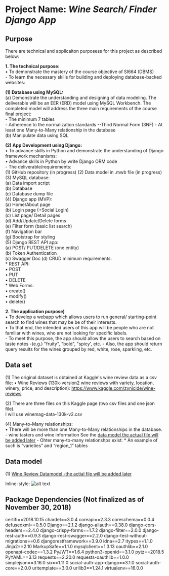 # Project Name: *Wine Search/ Finder Django App* #  


## Purpose  ##
There are technical and applicaiton purposess for this project as described below:  

**1. The technical purpose:**  
    • To demonstrate the mastery of the course objective of SI664 (DBMS)  
        - To learn the necessary skills for building and deploying database-backed websites:  

**(1) Database using MySQL:**  
            (a) Demonstrate the understanding and designing of data modeling.  The deliverable will be an EER (ERD) 
            model using MySQL Workbench. The completed model will address the three main requirements of the course
             final project:  
             - The minimum 7 tables  
             - Adherence to the normalization standards --Third Normal Form (3NF)
             - At least one Many-to-Many relationship in the database  
            (b) Manipulate data using SQL

**(2) App Development using Django:**  
    • To advance skills in Python and demonstrate the understanding of Django framework 
 mechanisms:  
    • Advance skills in Python by write Django ORM code  
        - The deliverable/requirements:  
            (1) GitHub repository (in progress)
            (2) Data model in .mwb file (in progress)
            (3) MySQL database:  
                (a) Data import script  
                (b) Database  
                (c) Database dump file  
            (4) Django app (MVP):  
                (a) Home/About page  
                (b) Login page (+Social Login)  
                (c) List page/ Detail pages  
                (d) Add/Update/Delete forms  
                (e) Filter form (basic list search)  
                (f) Navigation bar  
                (g) Bootstrap for styling  
            (5) Django REST API app:  
                (a) POST/ PUT/DELETE (one entity)  
                (b) Token Authentication  
                (c) Swagger Doc
                (d) CRUD minimum requirements:  
                    * REST API:  
                      • POST  
                      • PUT  
                      • DELETE    
                    * Web Forms:  
                      • create()  
                      • modify()  
                      • delete()  
                                                                   
**2. The application purpose)**  
    • To develop a webapp which allows users to run general/ starting-point search to find wines that 
    may be be of their interests.  
    • To that end, the intended users of this app will be people who are not familiar with wines, who are not
     looking for specific labels.  
        - To meet this purpose, the app should allow the users to search based on taste notes -(e.g.) "fruity", "bold", 
        "spicy', etc.
        - Also, the app should return query results for the wines grouped by red, white, rose, sparkling, etc.
        
## Data set
(1) The original dataset is obtained at Kaggle's wine review data as a csv file:
•	Wine Reviews (130k-version2 wine reviews with variety, location, winery, price, 
and description): <https://www.kaggle.com/zynicide/wine-reviews>  

(2) There are three files on this Kaggle page (two csv files and one json file).  
I will use winemag-data-130k-v2.csv  

(4) Many-to-Many relationships:  
    •	There will be more than one Many-to-Many relationships in the database.  
        - wine tasters and wine information  See the [data model the actual file will be added later](https://github.com/lopiyuquita/si664finalproject)
        - Ohter many-to-many relationshps exist:
            * An example of such is “varieties” and “region_1” tables


## Data model
(1) [Wine Review Datamodel -the actial file will be added later](https://github.com/lopiyuquita/si664finalproject)  

Inline-style: 
![alt text](https://github.com/lopiyuquita/si664finalproject/blob/master/winesearch/static/si664finalprojectworkingwinesearchdatamodel.png)

## Package Dependencies (Not finalized as of November 30, 2018)
certifi==2018.10.15
chardet==3.0.4
coreapi==2.3.3
coreschema==0.0.4
defusedxml==0.5.0
Django==2.1.2
django-allauth==0.38.0
django-cors-headers==2.4.0
django-crispy-forms==1.7.2
django-filter==2.0.0
django-rest-auth==0.9.3
django-rest-swagger==2.2.0
django-test-without-migrations==0.6
djangorestframework==3.9.0
idna==2.7
itypes==1.1.0
Jinja2==2.10
MarkupSafe==1.1.0
mysqlclient==1.3.13
oauthlib==2.1.0
openapi-codec==1.3.2
PyJWT==1.6.4
python3-openid==3.1.0
pytz==2018.5
PyYAML==3.13
requests==2.20.0
requests-oauthlib==1.0.0
simplejson==3.16.0
six==1.11.0
social-auth-app-django==3.1.0
social-auth-core==2.0.0
uritemplate==3.0.0
urllib3==1.24.1
virtualenv==16.0.0

